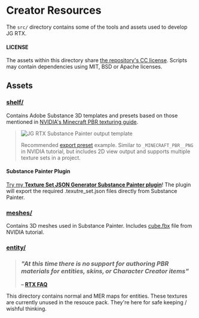 # Creator Resources

The `src/` directory contains some of the tools and assets used to develop JG RTX.

#### LICENSE

The assets within this directory share [the repository's CC license](../LICENSE). Scripts may contain dependencies using MIT, BSD or Apache licenses.

## Assets

### [shelf/](shelf/)

Contains Adobe Substance 3D templates and presets based on those mentioned in [NVIDIA's Minecraft PBR texturing guide](https://www.nvidia.com/en-us/geforce/guides/minecraft-rtx-texturing-guide/).

> ![JG RTX Substance Painter output template](https://user-images.githubusercontent.com/1903667/151726146-91e7da12-c5ee-415f-8301-69d4cbbe555a.png)
>
> Recommended [export preset](shelf/export-presets/) example. Similar to `_MINECRAFT_PBR__PNG` in NVIDIA tutorial, but includes 2D view output and supports multiple texture sets in a project.

#### Substance Painter Plugin

[Try my **Texture Set JSON Generator Substance Painter plugin**](https://github.com/jasonjgardner/painter-plugin-texture-set-json/releases)! The plugin will export the required .texutre_set.json files directly from Substance Painter.

### [meshes/](meshes/)

Contains 3D meshes used in Substance Painter. Includes [cube.fbx](src/meshes/cube.fbx) file from NVIDIA tutorial.

### [entity/](entity/)

> ### _"At this time there is no support for authoring PBR materials for entities, skins, or Character Creator items"_
>
> **– [RTX FAQ](http://aka.ms/ray-tracing-faq)**

This directory contains normal and MER maps for entities. These textures are currently unused in the resouce pack. They're here for safe keeping / wishful thinking.
